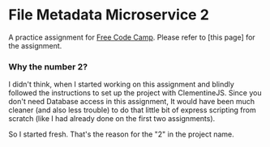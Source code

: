 # File Metadata Microservice 2
A practice assignment for [Free Code Camp](http://www.freecodecamp.com). Please 
refer to [this page] for the assignment.

### Why the number 2?
I didn't think, when I started working on this assignment and blindly followed
the instructions to set up the project with ClementineJS. Since you don't need
Database access in this assignment, It would have been much cleaner (and also less
trouble) to do that little bit of express scripting from scratch (like I had already
done on the first two assignments).

So I started fresh. That's the reason for the "2" in
the project name.